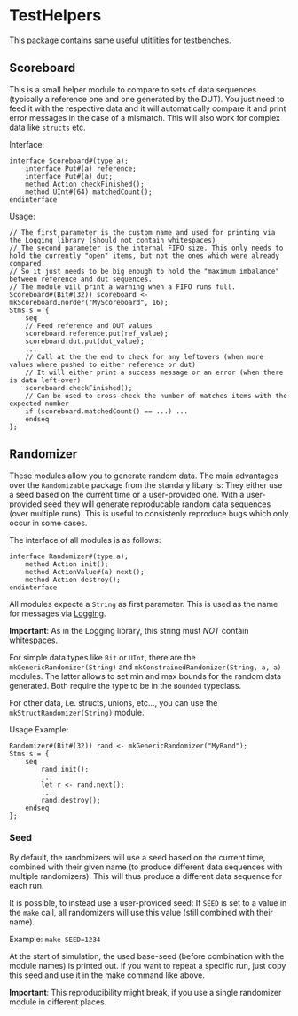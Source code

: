 # TestHelpers

This package contains same useful utitlities for testbenches.

## Scoreboard

This is a small helper module to compare to sets of data sequences (typically a reference one and one generated by the DUT).
You just need to feed it with the respective data and it will automatically compare it and print error messages in the case of a mismatch.
This will also work for complex data like `structs` etc.

Interface:
```
interface Scoreboard#(type a);
    interface Put#(a) reference;
    interface Put#(a) dut;
    method Action checkFinished();
    method UInt#(64) matchedCount();
endinterface
```

Usage:
```
// The first parameter is the custom name and used for printing via the Logging library (should not contain whitespaces)
// The second parameter is the internal FIFO size. This only needs to hold the currently "open" items, but not the ones which were already compared.
// So it just needs to be big enough to hold the "maximum imbalance" between reference and dut sequences.
// The module will print a warning when a FIFO runs full.
Scoreboard#(Bit#(32)) scoreboard <- mkScoreboardInorder("MyScoreboard", 16);
Stms s = {
    seq
    // Feed reference and DUT values
    scoreboard.reference.put(ref_value);
    scoreboard.dut.put(dut_value);
    ...
    // Call at the the end to check for any leftovers (when more values where pushed to either reference or dut)
    // It will either print a success message or an error (when there is data left-over)
    scoreboard.checkFinished();
    // Can be used to cross-check the number of matches items with the expected number
    if (scoreboard.matchedCount() == ...) ...
    endseq
};
```

## Randomizer

These modules allow you to generate random data.
The main advantages over the `Randomizable` package from the standary libary is:
They either use a seed based on the current time or a user-provided one. With a user-provided seed they will generate reproducable random data sequences (over multiple runs). This is useful to consistenly reproduce bugs which only occur in some cases.

The interface of all modules is as follows:
```
interface Randomizer#(type a);
    method Action init();
    method ActionValue#(a) next();
    method Action destroy();
endinterface
```

All modules expecte a `String` as first parameter. This is used as the name for messages via [Logging](Logging.md).

**Important**: As in the Logging library, this string must *NOT* contain whitespaces.

For simple data types like `Bit` or `UInt`, there are the `mkGenericRandomizer(String)` and `mkConstrainedRandomizer(String, a, a)` modules.
The latter allows to set min and max bounds for the random data generated. Both require the type to be in the `Bounded` typeclass.

For other data, i.e. structs, unions, etc..., you can use the `mkStructRandomizer(String)` module.

Usage Example:

```
Randomizer#(Bit#(32)) rand <- mkGenericRandomizer("MyRand");
Stms s = {
    seq
        rand.init();
        ...
        let r <- rand.next();
        ...
        rand.destroy();
    endseq
};
```

### Seed

By default, the randomizers will use a seed based on the current time, combined with their given name (to produce different data sequences with multiple randomizers). This will thus produce a different data sequence for each run.

It is possible, to instead use a user-provided seed: If `SEED` is set to a value in the `make` call, all randomizers will use this value (still combined with their name).

Example: `make SEED=1234`

At the start of simulation, the used base-seed (before combination with the module names) is printed out. If you want to repeat a specific run, just copy this seed and use it in the make command like above.

**Important**: This reproducibility might break, if you use a single randomizer module in different places.
